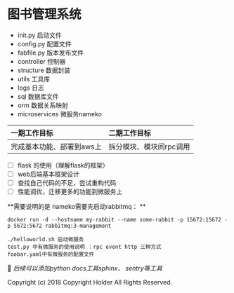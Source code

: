 # 图书管理系统
* init.py 启动文件
* config.py 配置文件
* fabfile.py 版本发布文件
* controller 控制器
* structure 数据封装
* utils 工具库
* logs 日志
* sql 数据库文件
* orm 数据关系映射
* microservices 微服务nameko

| 一期工作目标 | 二期工作目标     |
| :------------- | :------------- |
| 完成基本功能、部署到aws上       | 拆分模块、模块间rpc调用       |
- [ ] flask 的使用（理解flask的框架）
- [ ] web后端基本框架设计
- [ ] 查找自己代码的不足，尝试重构代码
- [ ] 性能调优，迁移更多的功能到微服务上

**需要说明的是
nameko需要先启动rabbitmq：
**

```
docker run -d --hostname my-rabbit --name some-rabbit -p 15672:15672 -p 5672:5672 rabbitmq:3-management

./helloworld.sh 启动微服务
test.py 中有微服务的使用说明 ：rpc event http 三种方式
foobar.yaml中有微服务的配置文件

```

:tada: *后续可以添加python docs工具sphinx、 sentry等工具*



Copyright (c) 2018 Copyright Holder All Rights Reserved.
